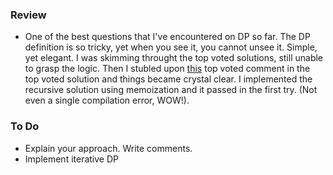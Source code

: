 ### Review
* One of the best questions that I've encountered on DP so far. The DP definition is so tricky, yet when you see it, you cannot   unsee it. Simple, yet elegant. I was skimming throught the top voted solutions, still unable to grasp the logic. Then I         stubled upon [this](https://leetcode.com/problems/burst-balloons/discuss/76228/Share-some-analysis-and-explanations/167308)     top voted comment in the top voted solution and things became crystal clear. I implemented the recursive solution using   memoization and it passed in the first try. (Not even a single compilation error, WOW!).


### To Do 
* Explain your approach. Write comments.
* Implement iterative DP
